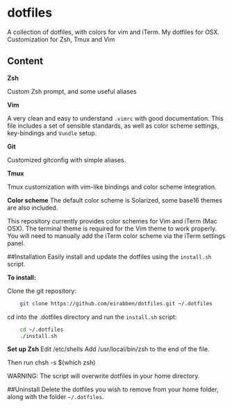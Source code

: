 # dotfiles
A collection of dotfiles, with colors for vim and iTerm.
My dotfiles for OSX. Customization for Zsh, Tmux and Vim

## Content
**Zsh**

Custom Zsh prompt, and some useful aliases

**Vim**

A very clean and easy to understand `.vimrc` with good documentation.
This file includes a set of sensible standards, as well as color scheme settings,
key-bindings and `Vundle` setup. 

**Git**

Customized gitconfig with simple aliases.

**Tmux**

Tmux customization with vim-like bindings and color scheme integration.

**Color scheme**
The default color scheme is Solarized, some base16 themes are also included.

This repository currently provides color schemes for Vim and iTerm (Mac OSX).
The terminal theme is required for the Vim theme to work properly. You will
need to manually add the iTerm color scheme via the iTerm settings panel.

##Installation
Easily install and update the dotfiles using the `install.sh` script.

**To install:**

Clone the git repository:
```bash
    git clone https://github.com/eirabben/dotfiles.git ~/.dotfiles
```

cd into the .dotfiles directory and run the `install.sh` script:
```bash
    cd ~/.dotfiles
    ./install.sh
```

**Set up Zsh**
Edit /etc/shells
Add /usr/local/bin/zsh to the end of the file.

Then run chsh -s $(which zsh)

WARNING: The script will overwrite dotfiles in your home directory. 

##Uninstall
Delete the dotfiles you wish to remove from your home folder, along with the
folder `~/.dotfiles`.
